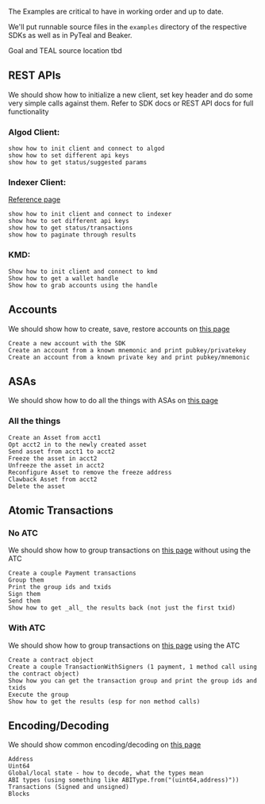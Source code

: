 The Examples are critical to have in working order and up to date.

We'll put runnable source files in the `examples` directory of the respective SDKs as well as in PyTeal and Beaker.

Goal and TEAL source location tbd

## REST APIs

We should show how to initialize a new client, set key header and do some very
simple calls against them. Refer to SDK docs or REST API docs for full functionality 

### Algod Client:
    
    show how to init client and connect to algod
    show how to set different api keys
    show how to get status/suggested params

### Indexer Client:

[Reference page](./docs/get-details/indexer.md)

    show how to init client and connect to indexer 
    show how to set different api keys
    show how to get status/transactions 
    show how to paginate through results

### KMD:

    Show how to init client and connect to kmd
    Show how to get a wallet handle 
    Show how to grab accounts using the handle



<!-- ===PYSDK_CREATE_ALGOD_CLIENT=== -->

<!-- ===PYSDK_CREATE_ALGOD_CLIENT=== -->

## Accounts

We should show how to create, save, restore accounts on [this page](./docs/get-details/accounts/create.md)

    Create a new account with the SDK
    Create an account from a known mnemonic and print pubkey/privatekey
    Create an account from a known private key and print pubkey/mnemonic

## ASAs

We should show how to do all the things with ASAs on [this page](./docs/get-details/asa.md)

### All the things

    Create an Asset from acct1 
    Opt acct2 in to the newly created asset
    Send asset from acct1 to acct2 
    Freeze the asset in acct2 
    Unfreeze the asset in acct2 
    Reconfigure Asset to remove the freeze address 
    Clawback Asset from acct2
    Delete the asset


## Atomic Transactions

### No ATC

We should show how to group transactions on [this page](./docs/get-details/atomic-transfers.md) without using the ATC

    Create a couple Payment transactions
    Group them     
    Print the group ids and txids
    Sign them
    Send them
    Show how to get _all_ the results back (not just the first txid)


### With ATC

We should show how to group transactions on [this page](./docs/get-details/atc.md) using the ATC 

    Create a contract object
    Create a couple TransactionWithSigners (1 payment, 1 method call using the contract object)
    Show how you can get the transaction group and print the group ids and txids
    Execute the group 
    Show how to get the results (esp for non method calls)

## Encoding/Decoding

We should show common encoding/decoding on [this page](./docs/get-details/encoding.md)

    Address
    Uint64
    Global/local state - how to decode, what the types mean 
    ABI types (using something like ABIType.from("(uint64,address)"))
    Transactions (Signed and unsigned)
    Blocks

## 
